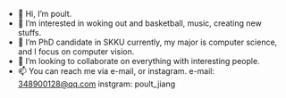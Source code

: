 - 👋 Hi, I’m poult.
- 👀 I’m interested in woking out and basketball, music, creating new stuffs.
- 🌱 I’m PhD candidate in SKKU currently, my major is computer science, and I focus on computer vision. 
- 💞️ I’m looking to collaborate on everything with interesting people.
- 📫 You can reach me via e-mail, or instagram.
e-mail: 348900128@qq.com
instgram: poult_jiang


<!---
poult-lab/poult-lab is a ✨ special ✨ repository because its `README.md` (this file) appears on your GitHub profile.
You can click the Preview link to take a look at your changes.
--->
